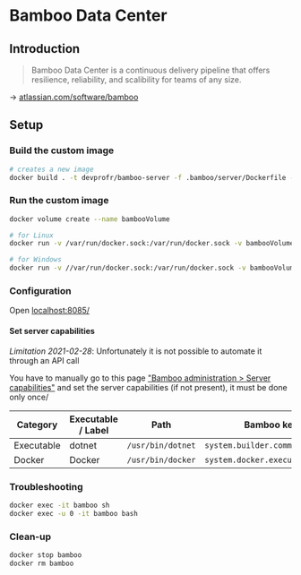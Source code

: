 # Bamboo Data Center

## Introduction

> Bamboo Data Center is a continuous delivery pipeline that offers resilience, reliability, and scalibility for teams of any size.

→ [atlassian.com/software/bamboo](https://www.atlassian.com/software/bamboo)

## Setup

### Build the custom image

```bash
# creates a new image
docker build . -t devprofr/bamboo-server -f .bamboo/server/Dockerfile --no-cache
```

### Run the custom image

```bash
docker volume create --name bambooVolume

# for Linux
docker run -v /var/run/docker.sock:/var/run/docker.sock -v bambooVolume:/var/atlassian/application-data/bamboo --name="bamboo" --init -d -p 54663:54663 -p 8085:8085 devprofr/bamboo-server

# for Windows
docker run -v //var/run/docker.sock:/var/run/docker.sock -v bambooVolume:/var/atlassian/application-data/bamboo --name="bamboo" --init -d -p 54663:54663 -p 8085:8085 devprofr/bamboo-server
```

### Configuration

Open [localhost:8085/](http://localhost:8085/)

#### Set server capabilities

_Limitation 2021-02-28_: Unfortunately it is not possible to automate it through an API call

You have to manually go to this page ["Bamboo administration > Server capabilities"](http://localhost:8085/admin/agent/configureSharedLocalCapabilities.action) and set the server capabilities (if not present), it must be done only once/

Category | Executable / Label | Path | Bamboo key
-------- | ---------- | ---- | ----------
Executable | dotnet | `/usr/bin/dotnet` | `system.builder.command.dotnet`
Docker | Docker | `/usr/bin/docker` | `system.docker.executable`

### Troubleshooting

```bash
docker exec -it bamboo sh
docker exec -u 0 -it bamboo bash
```

### Clean-up

```bash
docker stop bamboo
docker rm bamboo
```
